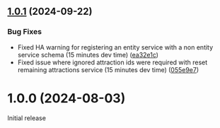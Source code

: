 ## [1.0.1](https://github.com/BottlecapDave/HomeAssistant-ThemeParkAssistant/compare/v1.0.0...v1.0.1) (2024-09-22)


### Bug Fixes

* Fixed HA warning for registering an entity service with a non entity service schema (15 minutes dev time) ([ea32e1c](https://github.com/BottlecapDave/HomeAssistant-ThemeParkAssistant/commit/ea32e1ca5d1c4047b80d2eff482e0039a459a125))
* Fixed issue where ignored attraction ids were required with reset remaining attractions service (15 minutes dev time) ([055e9e7](https://github.com/BottlecapDave/HomeAssistant-ThemeParkAssistant/commit/055e9e7b17fc318c4a5825a40bd4c30d828b715a))

# 1.0.0 (2024-08-03)

Initial release
